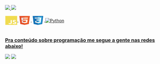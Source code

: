 <div>
  <a href="https://github.com/Ntwposeidon">
  <img height="180em" src="https://github-readme-stats.vercel.app/api?username=Ntwposeidon&show_icons=true&theme=tokyonight&include_all_commits=true&count_private=true"/>
  <img height="180em" src="https://github-readme-stats.vercel.app/api/top-langs/?username=Ntwposeidon&layout=compact&langs_count=6&theme=tokyonight"/>
</div>
<div style="display: inline_block"><br>
  <img align="center" alt="Js" height="30" width="40" src="https://raw.githubusercontent.com/devicons/devicon/master/icons/javascript/javascript-plain.svg">
  <img align="center" alt="HTML" height="30" width="40" src="https://raw.githubusercontent.com/devicons/devicon/master/icons/html5/html5-original.svg">
  <img align="center" alt="CSS" height="30" width="40" src="https://raw.githubusercontent.com/devicons/devicon/master/icons/css3/css3-original.svg">
   <img align="center" alt="Python" height="30" width="40" src="https://images.prismic.io/voitto-blog/MmY2NTNiNzQtMjIwYy00MjAyLWEyNzQtZWRmNjg4YzVjODhl_duoccivosu7mybnh2tejuzplkppqmvadhwb7vdctki-kl8j0g6bgaows2-0gmdsa8cthxkip4icnhvi27fmlpibuptrd6v7ukj4vhda3sewjs-vbollou6tdwpjkmoclislvgop-qqv8q2ozog">
  
</div>
 
 <br>
 
  ### Pra conteúdo sobre programação me segue a gente nas redes abaixo!
 
<div> 
  <a href="https://www.youtube.com/@jhonatanvasconcelos4820" target="_blank"><img src="https://img.shields.io/badge/YouTube-FF0000?style=for-the-badge&logo=youtube&logoColor=white" target="_blank"></a>
  <a href="https://www.instagram.com/jhon_naf1/" target="_blank"><img src="https://img.shields.io/badge/-Instagram-%23E4405F?style=for-the-badge&logo=instagram&logoColor=white" target="_blank"></a>

</div>
